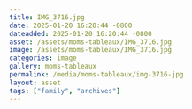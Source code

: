 ```yaml
---
title: IMG_3716.jpg
date: 2025-01-20 16:20:44 -0800
dateadded: 2025-01-20 16:20:44 -0800
asset: /assets/moms-tableaux/IMG_3716.jpg
image: /assets/moms-tableaux/IMG_3716.jpg
categories: image
gallery: moms-tableaux
permalink: /media/moms-tableaux/img-3716-jpg
layout: asset
tags: ["family", "archives"]
--- 
```

